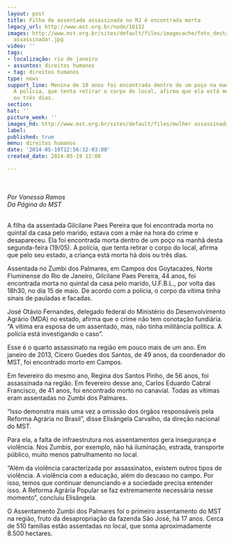 ```yaml
---
layout: post
title: Filha de assentada assassinada no RJ é encontrada morta
legacy_url: http://www.mst.org.br/node/16112
images: http://www.mst.org.br/sites/default/files/imagecache/foto_destaque/mulher
  assassinada!.jpg
video: ''
tags:
- localização: rio de janeiro
- assuntos: direitos humanos
- tag: direitos humanos
type: news
support_line: Menina de 10 anos foi encontrada dentro de um poço na manhã desta segunda-feira  (19/05).
  A polícia, que tenta retirar o corpo do local, afirma que ela está morta há dois
  ou três dias.
section: 
hat: ''
picture_week: ''
images_hd: http://www.mst.org.br/sites/default/files/mulher assassinada!.jpg
label: 
published: true
menu: direitos humanos
date: '2014-05-19T12:56:32-03:00'
created_date: 2014-05-19 12:00

---
```

<p><br><br><em>Por Vanessa Ramos<br>Da Página do MST<br><br></em></p><p>A filha da assentada Gilcilane Paes Pereira que foi encontrada morta no quintal da casa pelo marido,  estava com a mãe na hora do crime e desapareceu. Ela foi encontrada  morta dentro de um poço na manhã desta segunda-feira (19/05). A polícia,  que tenta retirar o corpo do local, afirma que pelo seu estado, a  criança está morta há dois ou três dias. </p><p>Assentada no Zumbi dos Palmares, em Campos dos Goytacazes, Norte Fluminense do Rio de Janeiro, Gilcilane Paes Pereira, 44 anos, foi encontrada morta no quintal da casa pelo marido, U.F.B.L., por volta das 18h30, no dia 15 de maio. De acordo com a polícia, o corpo da vítima tinha sinais de pauladas e facadas.</p><p>José Otávio Fernandes, delegado federal do Ministério do Desenvolvimento Agrário (MDA) no estado, afirma que o crime não tem conotação fundiária. “A vítima era esposa de um assentado, mas, não tinha militância política. A polícia está investigando o caso”.</p><p>Esse é o quarto assassinato na região em pouco mais de um ano. Em janeiro de 2013, Cícero Guedes dos Santos, de 49 anos, da coordenador do MST, foi encontrado morto em Campos.&nbsp;</p><p>Em fevereiro do mesmo ano, Regina dos Santos Pinho, de 56 anos, foi assassinada na região. Em fevereiro desse ano, Carlos Eduardo Cabral Francisco, de 41 anos, foi encontrado morto no canavial. Todas as vítimas eram assentadas no Zumbi dos Palmares.</p><p>“Isso demonstra mais uma vez a omissão dos órgãos responsáveis pela Reforma Agrária no Brasil”, disse Elisângela Carvalho, da direção nacional do MST.&nbsp;</p><p>Para ela, a falta de infraestrutura nos assentamentos gera insegurança e violência. Nos Zumbis, por exemplo, não há iluminação, estrada, transporte público, muito menos patrulhamento no local.</p><p>“Além da violência caracterizada por assassinatos, existem outros tipos de violência. A violência com a educação, além do descaso no campo. Por isso, temos que continuar denunciando e a sociedade precisa entender isso. A Reforma Agrária Popular se faz extremamente necessária nesse momento”, concluiu Elisângela.</p><p>O Assentamento Zumbi dos Palmares foi o primeiro assentamento do MST na região, fruto da desapropriação da fazenda São José, há 17 anos. Cerca de 510 famílias estão assentadas no local, que soma aproximadamente 8.500 hectares.&nbsp;</p><p>&nbsp;</p><p>&nbsp;</p>
